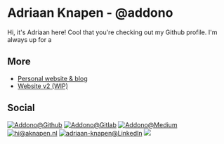 # Adriaan Knapen - @addono

Hi, it's Adriaan here! Cool that you're checking out my Github profile. I'm always up for a 

## More
* [Personal website & blog](https://aknapen.nl)
* [Website v2 (WIP)](https://v2.aknapen.nl)

## Social
[![Addono@Github](https://img.shields.io/badge/Github-@Addono-black?style=for-the-badge&logo=github)](https://github.com/Addono)
[![Addono@Gitlab](https://img.shields.io/badge/Gitlab-@Addono-orange?style=for-the-badge&logo=gitlab)](https://gitlab.com/Addono) 
[![Addono@Medium](https://img.shields.io/badge/Medium-@Addono-black?style=for-the-badge&logo=medium)](https://medium.com/@Addono)
[![hi@aknapen.nl](https://img.shields.io/badge/Email-@Addono-8B89CC?style=for-the-badge&logo=protonmail)](mailto:hi@aknapen.nl)
[![adriaan-knapen@LinkedIn](https://img.shields.io/badge/LinkedIn-adriaan--knapen-0077B5?style=for-the-badge&logo=linkedin)](https://linkedin.com/in/adriaan-knapen)
<img src="https://addono-github.goatcounter.com/count?p=/profile" />
